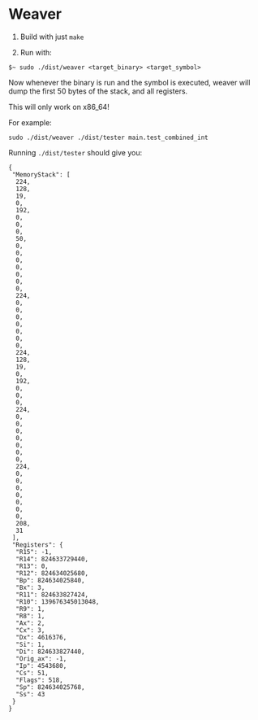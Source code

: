 # Weaver

1) Build with just `make`

2) Run with:

`$~ sudo ./dist/weaver <target_binary> <target_symbol>`

Now whenever the binary is run and the symbol is executed, weaver will dump the first 50 bytes of the stack, and all registers.

This will only work on x86_64!

For example:

`sudo ./dist/weaver ./dist/tester main.test_combined_int`

Running `./dist/tester` should give you:

```
{
 "MemoryStack": [
  224,
  128,
  19,
  0,
  192,
  0,
  0,
  0,
  50,
  0,
  0,
  0,
  0,
  0,
  0,
  0,
  224,
  0,
  0,
  0,
  0,
  0,
  0,
  0,
  224,
  128,
  19,
  0,
  192,
  0,
  0,
  0,
  224,
  0,
  0,
  0,
  0,
  0,
  0,
  0,
  224,
  0,
  0,
  0,
  0,
  0,
  0,
  0,
  208,
  31
 ],
 "Registers": {
  "R15": -1,
  "R14": 824633729440,
  "R13": 0,
  "R12": 824634025680,
  "Bp": 824634025840,
  "Bx": 3,
  "R11": 824633827424,
  "R10": 139676345013048,
  "R9": 1,
  "R8": 1,
  "Ax": 2,
  "Cx": 3,
  "Dx": 4616376,
  "Si": 1,
  "Di": 824633827440,
  "Orig_ax": -1,
  "Ip": 4543680,
  "Cs": 51,
  "Flags": 518,
  "Sp": 824634025768,
  "Ss": 43
 }
}
```
